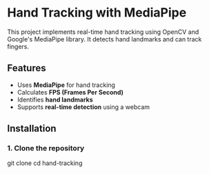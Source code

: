 # Hand Tracking with MediaPipe

This project implements real-time hand tracking using OpenCV and Google's MediaPipe library. It detects hand landmarks and can track fingers.

## Features
- Uses **MediaPipe** for hand tracking
- Calculates **FPS (Frames Per Second)**
- Identifies **hand landmarks**
- Supports **real-time detection** using a webcam

## Installation
### 1. Clone the repository

git clone <repo-url>
cd hand-tracking
